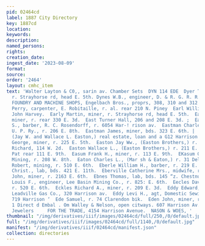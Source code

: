 ```yaml
---
pid: 02464cd
label: 1887 City Directory
key: 1887cd
location: 
keywords: 
description: 
named_persons: 
rights: 
creation_date: 
ingest_date: '2023-08-09'
format: 
source: 
order: '2464'
layout: cmhc_item
text: 'Walter Layton & C0,, sarin av. Chamber Sets  DYN 114 EDE  Dyer Thomas, miner,
  r. Strayhorse rd, head E. 5th. Dynes W.B., engineer, D. & R. G. R. R.  EB  EAGLE
  FOUNDRY AND MACHINE SHOPS, Engelbach Bros., proprs, 308, 310 and 312 8. Leiter av.  Earl
  Perry, carpenter, E. Robitaille, r. al. rear 210 N. Piney  Earl William, teamster,
  John Harvey.  Early Martin, miner, r. Strayhorse rd, head E. 5th.  Early Patrick,
  miner, r. rear 330 E. 3d.  East Turner Hall, 206 and 208 E. 3d. ;  Eastham Robison
  S., barber, R. C. Rosendorff, r. 6054 Har-! rison av.  Eastman Charles, engineer,
  U. P. Ry., r. 206 E. 8th.  Eastman James, miner, bds. 323 E. 6th. |  EASTON BROTHERS,
  (Jay W. and Wallace L. Easton,) real estate, loan and a G12 Harrison av.  Easton
  George, miner, r. 225 E. 5th.  Easton Jay Ww., (Easton Brothers,) r. 508 N. Poplar.  Easton
  Richard, 114 W. 2d.  Easton Wallace L., (Easton Brothers,) r. 211 E. 3d.  Easton
  Pat rear 111 E. 9th.  Easum Frank H., miner, r. 113 E. 9th.  EKasum George N. »,
  Mining, r. 208 W. 8th.  Eaton Charles L., (Mar sh & Eaton,) r. 31 Delaware blk.  Eaton
  Robert, mining, r. 510 E. 6th.  Eberle William H., barber, r. 219 E. 5th.  Eberly
  Christ., lab, bds. 421 E. 11th.  Eberville Catherine Mrs., midwife, r. 2164 E. 6th.  Eberville
  John, miner, r. 2163 E. 6th.  Ebnes Thomas, lab, bds. 145 “z. Chestnut.  Eckert
  Louis F., engineer, Lee Basin Mining Co., r. 825: E. 6th.  Eecles David, miner,
  r. 520 E. 6th.  Eckles Richard A., miner, r. 209 E. 3d.  Eddy Edward, vice-prest,
  Leadville Gas Co., 320 Harrison av.  Eddy Levi H., agt, Domestic Sewing Machine,
  719 Harrison ‘  Ede Samuel, r. 74 Clarendon bik.  Eden John, miner, r. 420 E. 7th.  F
  1 Direct d Embal . Om Walley & Nelson, open citways. 607 Harrison Av. opp. P. 0.              Mavic
  Jewelers     FOR THE TRADE, 4154 Harrison Avenue.  NASON & WOES, '
thumbnail: "/img/derivatives/iiif/images/02464cd/full/250,/0/default.jpg"
full: "/img/derivatives/iiif/images/02464cd/full/1140,/0/default.jpg"
manifest: "/img/derivatives/iiif/02464cd/manifest.json"
collection: directories
---
```

